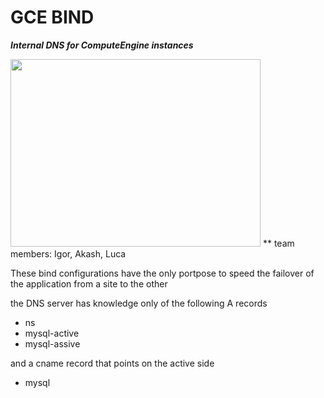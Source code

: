 # GCE BIND

***Internal DNS for ComputeEngine instances***

<img style="-webkit-user-select: none;" src="https://cloud.githubusercontent.com/assets/13706023/9293131/7371c078-4461-11e5-891b-4ece09005a86.png" width="400" height="300">
** team members: Igor, Akash, Luca


These bind configurations have the only portpose to speed the failover of the application from a site to the other

the DNS server has knowledge only of the following A records

* ns
* mysql-active
* mysql-assive

and a cname record that points on the active side

* mysql

